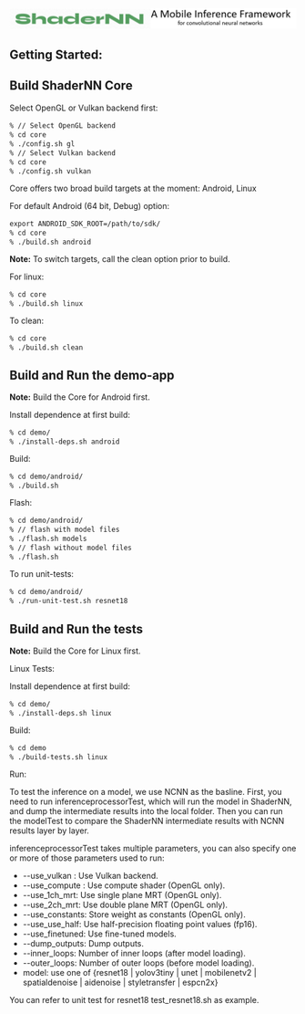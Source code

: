 
![ShaderNN logo](images/logo.png)

  
##  Getting Started:
 
##  Build ShaderNN Core

Select OpenGL or Vulkan backend first:
```
% // Select OpenGL backend
% cd core
% ./config.sh gl
% // Select Vulkan backend
% cd core
% ./config.sh vulkan
```

Core offers two broad build targets at the moment: Android, Linux

For default Android (64 bit, Debug) option:

```
export ANDROID_SDK_ROOT=/path/to/sdk/
% cd core
% ./build.sh android
```

**Note:** To switch targets, call the clean option prior to build.

For linux:

```
% cd core
% ./build.sh linux
```
  
To clean:

```
% cd core
% ./build.sh clean
```

##  Build and Run the demo-app

**Note:** Build the Core for Android first.

Install dependence at first build:
 
```
% cd demo/
% ./install-deps.sh android
```

Build:
```
% cd demo/android/
% ./build.sh
```

Flash:
```
% cd demo/android/
% // flash with model files
% ./flash.sh models
% // flash without model files
% ./flash.sh
```

To run unit-tests:

```
% cd demo/android/
% ./run-unit-test.sh resnet18
```

  
  

##  Build and Run the tests

**Note:** Build the Core for Linux first.

  

Linux Tests:

Install dependence at first build:
 
```
% cd demo/
% ./install-deps.sh linux
``` 

Build:
```
% cd demo
% ./build-tests.sh linux
```

Run:

To test the inference on a model, we use NCNN as the basline. First, you need to run inferenceprocessorTest, which will run the model in ShaderNN, and dump the intermediate results into the local folder. Then you can run the modelTest to compare the ShaderNN intermediate results with NCNN results layer by layer. 

inferenceprocessorTest takes multiple parameters, you can also specify one or more of those parameters used to run: 

- --use_vulkan : Use Vulkan backend. 
- --use_compute : Use compute shader (OpenGL only). 
- --use_1ch_mrt:  Use single plane MRT (OpenGL only).
- --use_2ch_mrt: Use double plane MRT (OpenGL only).
- --use_constants: Store weight as constants (OpenGL only).
- --use_use_half: Use half-precision floating point values (fp16).
- --use_finetuned: Use fine-tuned models.
- --dump_outputs: Dump outputs.
- --inner_loops: Number of inner loops (after model loading).
- --outer_loops: Number of outer loops (before model loading).
- model: use one of {resnet18 | yolov3tiny | unet | mobilenetv2 | spatialdenoise | aidenoise | styletransfer | espcn2x}

You can refer to unit test for resnet18 test_resnet18.sh as example. 

